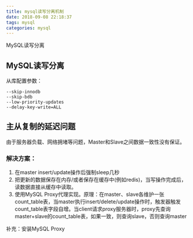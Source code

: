 ```yaml
---
title: mysql读写分离机制
date: 2018-09-08 22:18:37
tags: mysql
categories: mysql
---
```


MySQL读写分离

## MySQL读写分离 ##

从库配置参数：

	--skip-innodb
	--skip-bdb
	--low-priority-updates
	--delay-key-write=ALL

<!-- more -->

## 主从复制的延迟问题 ##

由于服务器负载、网络拥堵等问题，Master和Slave之间数据一致性没有保证。

### 解决方案： ###

1. 在master insert/update操作后强制sleep几秒
2. 把更新的数据保存在内存/或者保存在缓存中(例如redis)，当写操作完成后，读数据直接从缓存中读取。
3. 使用MySQL Proxy代理实现。原理：在master、slave各维护一张count_table表，当master执行insert/delete/update操作时，触发器触发count_table表字段自增。当client请求proxy服务器时，proxy先查询master+slave的count_table表，如果一致，则查询slave，否则查询master

补充：安装MySQL Proxy







